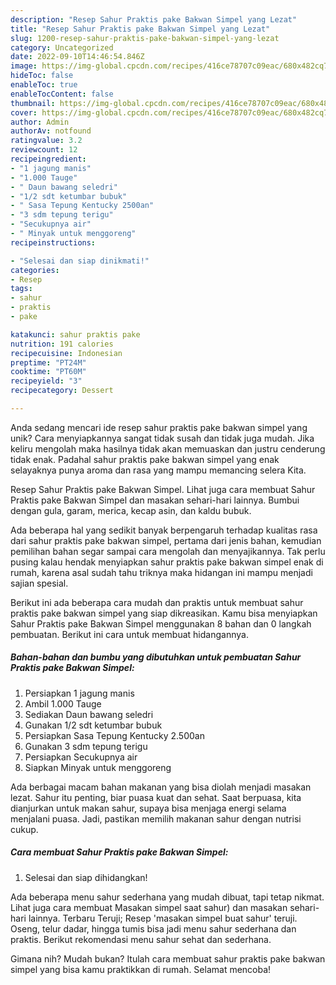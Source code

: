 ```yaml
---
description: "Resep Sahur Praktis pake Bakwan Simpel yang Lezat"
title: "Resep Sahur Praktis pake Bakwan Simpel yang Lezat"
slug: 1200-resep-sahur-praktis-pake-bakwan-simpel-yang-lezat
category: Uncategorized
date: 2022-09-10T14:46:54.846Z
image: https://img-global.cpcdn.com/recipes/416ce78707c09eac/680x482cq70/sahur-praktis-pake-bakwan-simpel-foto-resep-utama.jpg
hideToc: false
enableToc: true
enableTocContent: false
thumbnail: https://img-global.cpcdn.com/recipes/416ce78707c09eac/680x482cq70/sahur-praktis-pake-bakwan-simpel-foto-resep-utama.jpg
cover: https://img-global.cpcdn.com/recipes/416ce78707c09eac/680x482cq70/sahur-praktis-pake-bakwan-simpel-foto-resep-utama.jpg
author: Admin
authorAv: notfound
ratingvalue: 3.2
reviewcount: 12
recipeingredient:
- "1 jagung manis"
- "1.000 Tauge"
- " Daun bawang seledri"
- "1/2 sdt ketumbar bubuk"
- " Sasa Tepung Kentucky 2500an"
- "3 sdm tepung terigu"
- "Secukupnya air"
- " Minyak untuk menggoreng"
recipeinstructions:

- "Selesai dan siap dinikmati!"
categories:
- Resep
tags:
- sahur
- praktis
- pake

katakunci: sahur praktis pake 
nutrition: 191 calories
recipecuisine: Indonesian
preptime: "PT24M"
cooktime: "PT60M"
recipeyield: "3"
recipecategory: Dessert

---
```





Anda sedang mencari ide resep sahur praktis pake bakwan simpel yang unik? Cara menyiapkannya sangat tidak susah dan tidak juga mudah. Jika keliru mengolah maka hasilnya tidak akan memuaskan dan justru cenderung tidak enak. Padahal sahur praktis pake bakwan simpel yang enak selayaknya punya aroma dan rasa yang mampu memancing selera Kita.





Resep Sahur Praktis pake Bakwan Simpel. Lihat juga cara membuat Sahur Praktis pake Bakwan Simpel dan masakan sehari-hari lainnya. Bumbui dengan gula, garam, merica, kecap asin, dan kaldu bubuk.

Ada beberapa hal yang sedikit banyak berpengaruh terhadap kualitas rasa dari sahur praktis pake bakwan simpel, pertama dari jenis bahan, kemudian pemilihan bahan segar sampai cara mengolah dan menyajikannya. Tak perlu pusing kalau hendak menyiapkan sahur praktis pake bakwan simpel enak di rumah, karena asal sudah tahu triknya maka hidangan ini mampu menjadi sajian spesial.






Berikut ini ada beberapa cara mudah dan praktis untuk membuat sahur praktis pake bakwan simpel yang siap dikreasikan. Kamu bisa menyiapkan Sahur Praktis pake Bakwan Simpel menggunakan 8 bahan dan 0 langkah pembuatan. Berikut ini cara untuk membuat hidangannya.

<!--inarticleads1-->

##### Bahan-bahan dan bumbu yang dibutuhkan untuk pembuatan Sahur Praktis pake Bakwan Simpel:

1. Persiapkan 1 jagung manis
1. Ambil 1.000 Tauge
1. Sediakan  Daun bawang seledri
1. Gunakan 1/2 sdt ketumbar bubuk
1. Persiapkan  Sasa Tepung Kentucky 2.500an
1. Gunakan 3 sdm tepung terigu
1. Persiapkan Secukupnya air
1. Siapkan  Minyak untuk menggoreng


Ada berbagai macam bahan makanan yang bisa diolah menjadi masakan lezat. Sahur itu penting, biar puasa kuat dan sehat. Saat berpuasa, kita dianjurkan untuk makan sahur, supaya bisa menjaga energi selama menjalani puasa. Jadi, pastikan memilih makanan sahur dengan nutrisi cukup. 

<!--inarticleads2-->

##### Cara membuat Sahur Praktis pake Bakwan Simpel:


1. Selesai dan siap dihidangkan!

Ada beberapa menu sahur sederhana yang mudah dibuat, tapi tetap nikmat. Lihat juga cara membuat Masakan simpel saat sahur) dan masakan sehari-hari lainnya. Terbaru Teruji; Resep &#39;masakan simpel buat sahur&#39; teruji. Oseng, telur dadar, hingga tumis bisa jadi menu sahur sederhana dan praktis. Berikut rekomendasi menu sahur sehat dan sederhana. 

Gimana nih? Mudah bukan? Itulah cara membuat sahur praktis pake bakwan simpel yang bisa kamu praktikkan di rumah. Selamat mencoba!
